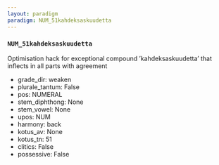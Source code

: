 ```yaml
---
layout: paradigm
paradigm: NUM_51kahdeksaskuudetta
---
```

### ` NUM_51kahdeksaskuudetta `

Optimisation hack for exceptional compound ’kahdeksaskuudetta’ that inflects in all parts with agreement
* grade_dir: weaken
* plurale_tantum: False
* pos: NUMERAL
* stem_diphthong: None
* stem_vowel: None
* upos: NUM
* harmony: back
* kotus_av: None
* kotus_tn: 51
* clitics: False
* possessive: False
